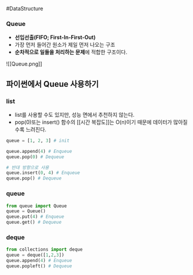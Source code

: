 ---
---
#DataStructure 

### Queue
+ **선입선출(FIFO; First-In-First-Out)**
+ 가장 먼저 들어간 원소가 제일 먼저 나오는 구조
+ **순차적으로 일들을 처리하는 문제**에 적합한 구조이다.

![[Queue.png]]

## 파이썬에서 Queue 사용하기
### list
+ list를 사용할 수도 있지만, 성능 면에서 추천하지 않는다.
+ pop(0)또는 insert() 함수의 [[시간 복잡도]]는 O(n)이기 때문에 데이터가 많아질수록 느려진다.
```python
queue = [1, 2, 3] # init

queue.append(4) # Enqueue
queue.pop(0) # Dequeue

# 반대 방향으로 사용
queue.insert(0, 4) # Enqueue
queue.pop() # Dequeue
```
### queue
```python
from queue import Queue
queue = Queue()
queue.put(4) # Enqueue
queue.get() # Dequeue
```
### deque
```python
from collections import deque
queue = deque([1,2,3])
queue.append(4) # Enqueue
queue.popleft() # Dequeue
```